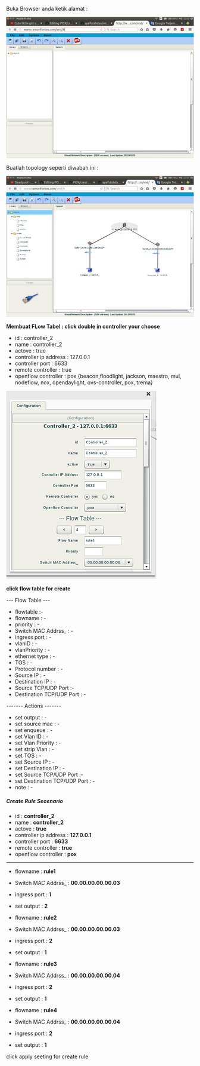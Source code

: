 


Buka Browser anda ketik alamat : 

![alt tag](https://github.com/syaifulahdan/POX/blob/master/vnd/image/Screenshot%20from%202016-04-12%2023:53:02.png)


Buatlah topology seperti diwabah ini :

![alt tag](https://github.com/syaifulahdan/POX/blob/master/vnd/image/Screenshot%20from%202016-04-12%2023:57:27.png)


<b>Membuat FLow Tabel : click double in controller your choose</b>

- id                    : controller_2
- name                  : controller_2
- actove                : true
- controller ip address : 127.0.0.1
- controller port       : 6633
- remote controller     : true
- openflow controller   : pox {beacon,floodlight, jackson, maestro, mul, nodeflow, nox, opendaylight, ovs-controller, pox, trema}

![alt tag](https://github.com/syaifulahdan/POX/blob/master/vnd/image/Screenshot%20from%202016-04-13%2000:40:40.png)



<b>click flow table for create</b>

--- Flow Table ---

- flowtable           :-
- flowname            : -
- priority            : -
- Switch MAC Addrss_  : -
- ingress port        : -
- vlanID              : -
- vlanPriority        : -
- ethernet type       : -
- TOS                 : -
- Protocol number     : -
- Source IP           : -
- Destination IP      : -
- Source TCP/UDP Port :-
- Destination TCP/UDP Port : -

------- Actions -------

- set output          : -
- set source mac      : -
- set enqueue         : -
- set Vlan ID         : -
- set Vlan Priority   : -
- set strip Vlan      : - 
- set TOS             : -
- set Source IP       : -
- set Destination IP  : -
- set Source TCP/UDP Port :-
- set Destination TCP/UDP Port : -
- note                : -


##### Create Rule Secenario

- id                    : <b>controller_2</b>
- name                  : <b>controller_2</b>
- actove                : <b>true</b>
- controller ip address : <b>127.0.0.1</b>
- controller port       : <b>6633</b>
- remote controller     : <b>true</b>
- openflow controller   : <b>pox</b> 
-------------------------------------------

- flowname : <b>rule1</b>
- Switch MAC Addrss_  : <b>00.00.00.00.00.03</b>
- ingress port        : <b>1</b>
- set output          : <b>2</b>

- flowname : <b>rule2</b>
- Switch MAC Addrss_  : <b>00.00.00.00.00.03</b>
- ingress port        : <b>2</b>
- set output          : <b>1</b>


- flowname : <b>rule3</b>
- Switch MAC Addrss_  : <b>00.00.00.00.00.04</b>
- ingress port        : <b>2</b>
- set output          : <b>1</b>

- flowname : <b>rule4</b>
- Switch MAC Addrss_  : <b>00.00.00.00.00.04</b>
- ingress port        : <b>2</b>
- set output          : <b>1</b> 

click apply seeting for create rule
